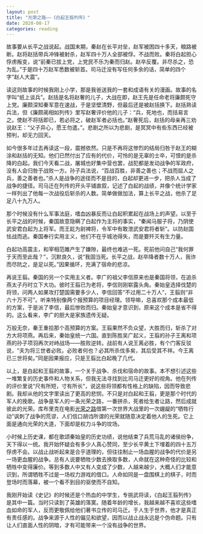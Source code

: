 ```yaml
---
layout: post
title: "光荣之路——《白起王翦列传》"
date: 2020-08-17
categories: reading
---
```


故事要从长平之战说起。战国末期，秦赵在长平对垒，赵军被困四十多天，粮路被断。赵将赵括带兵冲锋被射杀，赵军四十万人全部被俘。不战而败。秦将白起担心俘虏叛变，说“前秦已拔上党，上党民不乐为秦而归赵。赵卒反覆。非尽杀之，恐为乱。”于是四十万赵军悉数被斩首。司马迁没有写任何多余的话，简单的四个字“赵人大震”。

读这则故事的时候我刚上小学，那是我爸送我的一套和成语有关的漫画。故事的名字叫“纸上谈兵”。赵括是名将赵奢的儿子，大战在即，赵王先是任命老将廉颇死守上党。廉颇深知秦军意在速战，于是坚壁清野，但最后还是被赵括换下。赵括熟读兵法，但《廉颇蔺相如列传》里写赵奢评价他的儿子：“兵，死地也，而括易言之。使赵不将括即已，若必将之，破赵军者必括也。”赵奢死后，赵括的母亲再三劝说赵王：“父子异心，愿王勿遣。”。悲剧之所以为悲剧，是冥冥中有些东西已经被预判，却无力回天。

如今很多年过去再读这一段，震撼依然。只是不再将这惨烈的结局归咎于赵王的糊涂和赵括的无知。他们已然付出了应有的代价，可怜的是无辜的士卒，可恨的是杀降的白起。我们今天看二战，屠城也好集中营也罢，战犯都是发动战争的军政府，没有人会归咎于战败一方。孙子兵法说，“百战百胜，非善之善也；不战而屈人之兵，善之善者也。”杀人是战争的途径而不是目的，白起却更进一步，把杀人当成了战争的捷径。司马迁在列传的开头平铺直叙，记述了白起的战绩，并像个统计学家一样列出了他每一次战役后斩杀的人数。简单做做加法，算上长平之战，他杀了足足八十九万人。


那个时候没有什么军事法庭，嗜血凶暴反而让白起积累起在战场上的声望。以至于长平之战的时候，秦国故意隐瞒了白起作为主将的事实，“秦闻马服子将，乃阴使武安君白起为上将军。而王龁为尉裨将，令军中有敢泄武安君将者斩”。以防赵国怯战而逃。秦国奉行实用主义，他们不在乎城池得失，而是要歼灭有生力量。

白起功高震主，和宰相范雎产生了嫌隙，最终也难逃一死。死前他问自己“我何罪于天而至此哉？”，沉默良久，说“我固当死。长平之战，赵卒降者数十万人，我诈而尽阬之，是足以死。”因果循环，充满了宿命的悲凉。

再说王翦。秦国的另一个实用主义者。李广的祖父李信原来也是秦国将领，在追杀燕太子丹时立下大功。彼时王翦已为老将，李信则刚崭露头角。秦始皇选择伐楚的将领，问两人如果攻打楚国需要多少人，李信回答“不过用二十万人”，王翦则“非六十万不可”。听来特别像两个报预算的项目经理。领导嘛，总喜欢那个成本最低的方案，于是派了李信，最后惨败而归。秦始皇才意识到，原来这个成本是省不得的。这么看来，李广的胆大是家族遗传无疑。

万般无奈，秦王重拾那个高预算的方案。王翦果然不负众望，大胜而归，斩杀了对方大将项燕。再后来，秦始皇统一六国。直到陈胜吴广起义，王翦的孙子王离和项燕的孙子项羽再次对峙战场——胜败逆转。战前有人说王离必胜，有个门客反驳说，“夫为将三世者必败。必败者何也？必其所杀伐多矣，其后受其不祥。今王离已三世将矣。”同是因果报应，只是王翦比白起晚了几代。

以上，是白起和王翦的故事，一个关于战争、杀伐和宿命的故事。本不想引述这些一堆繁复的历史事件和人物关系，但我无法寻找到比司马迁更好的视角。他在列传的评价里说“尺有所短，寸有所长”，说这些将领都有性格上的缺陷，因而导致悲剧。我却从他的文字里读出了更高的悲悯，不只是对白起和王翦，更是那个时代的军人的挽歌。战争是军人的一条光荣之路，一番拼杀，死者给生者让路，然后成就彼此的光荣。库布里克在电影[光荣之路](https://movie.douban.com/subject/1292969/)借第一次世界大战里的一次龌龊的“牺牲行动”讽刺了战争的荒谬，人们信口胡诌所谓的光荣就随意决定着他人的生死。它上面是通向光荣的大道，下面却是权力斗争的坟场。

小时候上历史课，都在歌颂秦始皇的历史功绩，说他结束了兵荒马乱的诸侯纷争，天下得以一统。我开始怀疑会有多少人真心赞同，至少长平黄土下埋着的四十五万俘虏不会。以战止战听起来是合乎道理的，但往往制止一场血腥的战争的代价是另一场更血腥的战争。总有人说要牺牲少数去换取多数，人命就在这种奇怪的比较和牺牲中变得廉价。等到多数人中又有人变成了少数，人越来越少，大概人们才能意识到，所谓牺牲不过是一场权力游戏的借口。人命如同是一盘围棋上的棋子，时而登场时而落幕，被一个看不到目的驱使而不自知。

我刚开始读《史记》的时候还是个热血的中学生，专挑武将读，《白起王翦列传》是其中一篇。当时只读到了英雄的落寞。随着年龄的增长，我越来越不喜欢这些嗜血如命的军人，反而更敬佩给他们著书立传的司马迁。于人生于世界，他才是真正有责任感的。战争来源于人性的偏见和欲望，因而以战止战永远是个伪命题。只有让人们直面人性的阴暗，才有可能带来一个没有战争的世界。